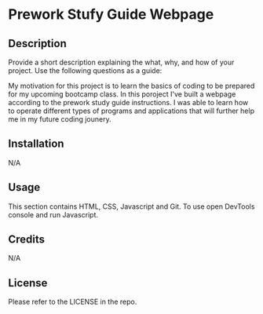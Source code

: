 # Prework Stufy Guide Webpage

## Description

Provide a short description explaining the what, why, and how of your project. Use the following questions as a guide:

My motivation for this project is to learn the basics of coding to be prepared for my upcoming bootcamp class. In this poroject I've built a webpage according to the prework study guide instructions. I was able to learn how to operate different types of programs and applications that will further help me in my future coding jounery.

## Installation

N/A

## Usage

This section contains HTML, CSS, Javascript and Git. To use open DevTools console and run Javascript.

## Credits

N/A

## License

Please refer to the LICENSE in the repo.
